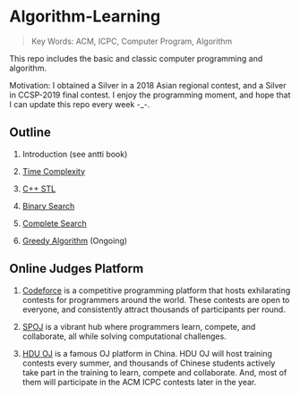 # Algorithm-Learning
> Key Words: ACM, ICPC, Computer Program, Algorithm

This repo includes the basic and classic computer programming and algorithm.

Motivation: I obtained a Silver in a 2018 Asian regional contest, and a Silver in CCSP-2019 final contest. I enjoy the programming moment, and hope that I can update this repo every week -_-.

## Outline

1. Introduction (see antti book)

2. [Time Complexity](notes/2_TimeComplexity.md)  

3. [C++ STL](notes/3_C++STL.md)  

4. [Binary Search](notes/4_Binary_Search.md)  

5. [Complete Search](notes/5_complete_search.md)

6. [Greedy Algorithm](notes/6_Greedy_Algorithm.md) (Ongoing)

## Online Judges Platform

1. [Codeforce](https://codeforces.com/) is a competitive programming platform that hosts exhilarating contests for programmers around the world. These contests are open to everyone, and consistently attract thousands of participants per round.


2. [SPOJ](https://www.spoj.com/) is a vibrant hub where programmers learn, compete, and collaborate, all while solving computational challenges.


3. [HDU OJ](https://acm.hdu.edu.cn/) is a famous OJ platform in China. HDU OJ will host training contests every summer, and thousands of Chinese students actively take part in the training to learn, compete and collaborate. And, most of them will participate in the ACM ICPC contests later in the year.
